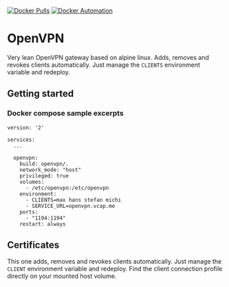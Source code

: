 [![Docker Pulls](https://img.shields.io/docker/pulls/flavioaiello/openvpn.svg)](https://hub.docker.com/r/flavioaiello/openvpn/)
[![Docker Automation](
https://img.shields.io/docker/automated/flavioaiello/openvpn.svg)](https://hub.docker.com/r/flavioaiello/openvpn/)

# OpenVPN
Very lean OpenVPN gateway based on alpine linux. Adds, removes and revokes clients automatically. Just manage the `CLIENTS` environment variable and redeploy.

## Getting started

### Docker compose sample excerpts

```
version: '2'

services:
  ...

  openvpn:
    build: openvpn/.
    network_mode: "host"
    privileged: true
    volumes:
      - /etc/openvpn:/etc/openvpn
    environment:
      - CLIENTS=max hans stefan michi
      - SERVICE_URL=openvpn.vcap.me
    ports:
      - "1194:1194"
    restart: always

```

## Certificates
This one adds, removes and revokes clients automatically. Just manage the `CLIENT` environment variable and redeploy. Find the client connection profile directly on your mounted host volume.
